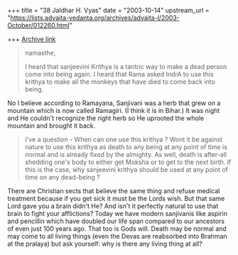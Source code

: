 +++
title = "38 Jaldhar H. Vyas"
date = "2003-10-14"
upstream_url = "https://lists.advaita-vedanta.org/archives/advaita-l/2003-October/012260.html"

+++
[Archive link](https://lists.advaita-vedanta.org/archives/advaita-l/2003-October/012260.html)

> namasthe,
>
>  I heard that sanjeevini Krithya is a tantric way to make a dead person
> come into being again. I heard that Rama asked IndrA to use this krithya
> to make all the monkeys that have died to come back into being.

No I believe according to Ramayana, Sanjivani was a herb that grew on a
mountain which is now called Ramagiri.  (I think it is in Bihar.)  It was
night and He couldn't recognize the right herb so He uprooted the whole
mountain and brought it back.

>   I've a question - When can one use this krithya ? Wont it be against
> nature to use this krithya as death to any being at any point of time is
> normal and is already fixed by the almighty. As well, death is after-all
> shedding one's body to either get Moksha or to get to the next birth. If
> this is the case, why sanjeevini krithya should be used at any point of
> time on any dead-being ?

There are Christian sects that believe the same thing and refuse medical
treatment because if you get sick it must be the Lords wish.  But that
same Lord gave you a brain didn't He?  And isn't it perfectly natural to
use that brain to fight your afflictions?  Today we have modern sanjivanis
like aspirin and pencillin which have doubled our life span compared to
our ancestors of even just 100 years ago.  That too is Gods will.  Death
may be normal and may come to all living things (even the Devas are
reabsorbed into Brahman at the pralaya) but ask yourself:  why is there
any living thing at all?

